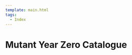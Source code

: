 ```yaml
---
template: main.html
tags:
  - Index
---
```


# Mutant Year Zero Catalogue

<!-- material/tags { scope: true } -->